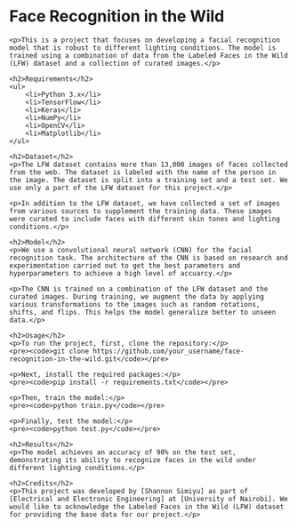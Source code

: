 <!DOCTYPE html>
<html>
<head>
	<meta charset="UTF-8">
	<title>Face Recognition in the Wild</title>
</head>
<body>
	<h1>Face Recognition in the Wild</h1>

	<p>This is a project that focuses on developing a facial recognition model that is robust to different lighting conditions. The model is trained using a combination of data from the Labeled Faces in the Wild (LFW) dataset and a collection of curated images.</p>

	<h2>Requirements</h2>
	<ul>
		<li>Python 3.x</li>
		<li>TensorFlow</li>
		<li>Keras</li>
		<li>NumPy</li>
		<li>OpenCV</li>
		<li>Matplotlib</li>
	</ul>

	<h2>Dataset</h2>
	<p>The LFW dataset contains more than 13,000 images of faces collected from the web. The dataset is labeled with the name of the person in the image. The dataset is split into a training set and a test set. We use only a part of the LFW dataset for this project.</p>

	<p>In addition to the LFW dataset, we have collected a set of images from various sources to supplement the training data. These images were curated to include faces with different skin tones and lighting conditions.</p>

	<h2>Model</h2>
	<p>We use a convolutional neural network (CNN) for the facial recognition task. The architecture of the CNN is based on research and experimentation carried out to get the best parameters and hyperparameters to achieve a high level of accuarcy.</p>

	<p>The CNN is trained on a combination of the LFW dataset and the curated images. During training, we augment the data by applying various transformations to the images such as random rotations, shifts, and flips. This helps the model generalize better to unseen data.</p>

	<h2>Usage</h2>
	<p>To run the project, first, clone the repository:</p>
	<pre><code>git clone https://github.com/your_username/face-recognition-in-the-wild.git</code></pre>

	<p>Next, install the required packages:</p>
	<pre><code>pip install -r requirements.txt</code></pre>

	<p>Then, train the model:</p>
	<pre><code>python train.py</code></pre>

	<p>Finally, test the model:</p>
	<pre><code>python test.py</code></pre>

	<h2>Results</h2>
	<p>The model achieves an accuracy of 90% on the test set, demonstrating its ability to recognize faces in the wild under different lighting conditions.</p>

	<h2>Credits</h2>
	<p>This project was developed by [Shannon Simiyu] as part of [Electrical and Electronic Engineering] at [University of Nairobi]. We would like to acknowledge the Labeled Faces in the Wild (LFW) dataset for providing the base data for our project.</p>
</body>
</html>
